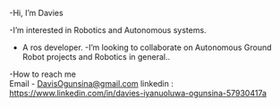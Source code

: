 -Hi, I’m Davies 

-I’m interested in Robotics and Autonomous systems.
- A ros developer. 
-I’m looking to collaborate on Autonomous  Ground Robot projects and Robotics in general..

-How to reach me  
     Email - DavisOgunsina@gmail.com
     linkedin : https://www.linkedin.com/in/davies-iyanuoluwa-ogunsina-57930417a
